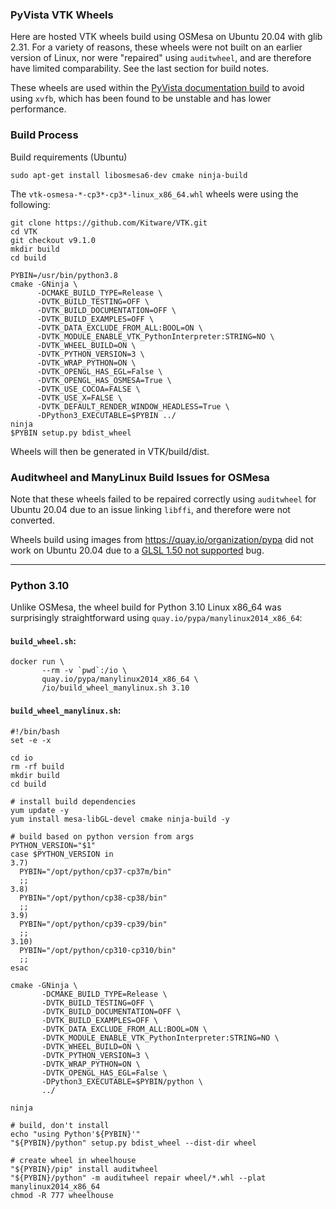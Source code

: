 ### PyVista VTK Wheels

Here are hosted VTK wheels build using OSMesa on Ubuntu 20.04 with glib 2.31. For a variety of reasons, these wheels were not built on an earlier version of Linux, nor were "repaired" using ``auditwheel``, and are therefore have limited comparability.  See the last section for build notes. 

These wheels are used within the [PyVista documentation build](https://github.com/pyvista/pyvista/blob/main/azure-pipelines.yml) to avoid using ``xvfb``, which has been found to be unstable and has lower performance.

### Build Process

Build requirements (Ubuntu)
```
sudo apt-get install libosmesa6-dev cmake ninja-build
```

The `vtk-osmesa-*-cp3*-cp3*-linux_x86_64.whl` wheels were using the following:

```
git clone https://github.com/Kitware/VTK.git
cd VTK
git checkout v9.1.0
mkdir build
cd build

PYBIN=/usr/bin/python3.8
cmake -GNinja \
      -DCMAKE_BUILD_TYPE=Release \
      -DVTK_BUILD_TESTING=OFF \
      -DVTK_BUILD_DOCUMENTATION=OFF \
      -DVTK_BUILD_EXAMPLES=OFF \
      -DVTK_DATA_EXCLUDE_FROM_ALL:BOOL=ON \
      -DVTK_MODULE_ENABLE_VTK_PythonInterpreter:STRING=NO \
      -DVTK_WHEEL_BUILD=ON \
      -DVTK_PYTHON_VERSION=3 \
      -DVTK_WRAP_PYTHON=ON \
      -DVTK_OPENGL_HAS_EGL=False \
      -DVTK_OPENGL_HAS_OSMESA=True \
      -DVTK_USE_COCOA=FALSE \
      -DVTK_USE_X=FALSE \
      -DVTK_DEFAULT_RENDER_WINDOW_HEADLESS=True \
      -DPython3_EXECUTABLE=$PYBIN ../
ninja
$PYBIN setup.py bdist_wheel
```

Wheels will then be generated in VTK/build/dist.

### Auditwheel and ManyLinux Build Issues for OSMesa

Note that these wheels failed to be repaired correctly using ``auditwheel`` for Ubuntu 20.04 due to an issue linking ``libffi``, and therefore were not converted.

Wheels build using images from https://quay.io/organization/pypa did not work on Ubuntu 20.04 due to a [GLSL 1.50 not supported](https://discourse.vtk.org/t/error-glsl-1-50-is-not-supported/1444) bug.

---

### Python 3.10

Unlike OSMesa, the wheel build for Python 3.10 Linux x86_64 was surprisingly
straightforward using `quay.io/pypa/manylinux2014_x86_64`:

#### `build_wheel.sh`:
```
docker run \
       --rm -v `pwd`:/io \
       quay.io/pypa/manylinux2014_x86_64 \
       /io/build_wheel_manylinux.sh 3.10

```

#### `build_wheel_manylinux.sh`:

```
#!/bin/bash
set -e -x

cd io
rm -rf build
mkdir build
cd build

# install build dependencies
yum update -y
yum install mesa-libGL-devel cmake ninja-build -y

# build based on python version from args
PYTHON_VERSION="$1"
case $PYTHON_VERSION in
3.7)
  PYBIN="/opt/python/cp37-cp37m/bin"
  ;;
3.8)
  PYBIN="/opt/python/cp38-cp38/bin"
  ;;
3.9)
  PYBIN="/opt/python/cp39-cp39/bin"
  ;;
3.10)
  PYBIN="/opt/python/cp310-cp310/bin"
  ;;
esac

cmake -GNinja \
       -DCMAKE_BUILD_TYPE=Release \
       -DVTK_BUILD_TESTING=OFF \
       -DVTK_BUILD_DOCUMENTATION=OFF \
       -DVTK_BUILD_EXAMPLES=OFF \
       -DVTK_DATA_EXCLUDE_FROM_ALL:BOOL=ON \
       -DVTK_MODULE_ENABLE_VTK_PythonInterpreter:STRING=NO \
       -DVTK_WHEEL_BUILD=ON \
       -DVTK_PYTHON_VERSION=3 \
       -DVTK_WRAP_PYTHON=ON \
       -DVTK_OPENGL_HAS_EGL=False \
       -DPython3_EXECUTABLE=$PYBIN/python \
       ../

ninja

# build, don't install
echo "using Python'${PYBIN}'"
"${PYBIN}/python" setup.py bdist_wheel --dist-dir wheel

# create wheel in wheelhouse
"${PYBIN}/pip" install auditwheel
"${PYBIN}/python" -m auditwheel repair wheel/*.whl --plat manylinux2014_x86_64
chmod -R 777 wheelhouse
```
